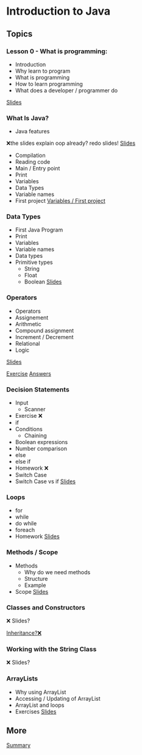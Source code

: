# Introduction to Java

## Topics

### Lesson 0 - What is programming:
- Introduction
- Why learn to program
- What is programming
- How to learn programming
- What does a developer / programmer do

[Slides](https://docs.google.com/presentation/d/1-w1Y9VTyl8SsIjDyaoh97XTpwgC6tZp0zJPoYgFwvwg/edit?usp=sharing)
### What Is Java?
- Java features

:x:the slides explain oop already? redo slides!
[Slides](https://docs.google.com/presentation/d/1zsuGYIuRmCu7NVsSJEFnrgIW85nR6lLDDd35kUpjW7I/edit?usp=sharing)
- Compilation
- Reading code
- Main / Entry point
- Print
- Variables
- Data Types 
- Variable names
- First project
[Variables / First project](https://docs.google.com/presentation/d/1AbdSwf4E3HizYdYBbXtVsVVsBt6WJI6hLr-3sZaGatg/edit?usp=sharing)
### Data Types
- First Java Program
- Print
- Variables
- Variable names
- Data types
- Primitive types
  - String
  - Float
  - Boolean
[Slides](https://docs.google.com/presentation/d/1H5WAZY0fuzNyQ6udyctADzEC3ji1EPj1tYdFXBegVnc/edit?usp=sharing)
### Operators
- Operators
- Assignement
- Arithmetic
- Compound assignment
- Increment / Decrement
- Relational
- Logic

[Slides](https://docs.google.com/presentation/d/1XbaWt5YQJOjKkeLur9QCxJQyVt1-I4x92LAj4qwBRfM/edit?usp=sharing)

[Exercise](https://docs.google.com/document/d/1BQe_-iXM_hrf7c1t43TsPYJOr10hgOBwzLO4rL3uMmM/edit?usp=sharing)
[Answers](https://docs.google.com/document/d/1dm_neM4irMV4QvYAqyODdbVNE9ChhpsPdK5qWdYrm3s/edit?usp=sharing)
### Decision Statements
- Input
  - Scanner
- Exercise :x:
- if
- Conditions
  - Chaining
- Boolean expressions
- Number comparison
- else
- else if
- Homework :x:
- Switch Case
- Switch Case vs if 
[Slides](https://docs.google.com/presentation/d/1lrUGGIwYULLqz-VFGDIhW06NajFyYJdFdp0_gfXCI64/edit?usp=sharing)
### Loops
- for
- while
- do while
- foreach
- Homework
[Slides](https://docs.google.com/presentation/d/1rXD7s4BHbhagSCYkUmzy8VBnzEBWFUSoOUEWA01ZLlU/edit?usp=sharing)
### Methods / Scope
- Methods
  - Why do we need methods
  - Structure
  - Example
- Scope
[Slides](https://docs.google.com/presentation/d/1Uhl80yqE57XGV-HlMUBvj_ti9O_c2_so7j7Fb70DVho/edit?usp=sharing)
### Classes and Constructors
:x: Slides?

[Inheritance?:x:](https://docs.google.com/presentation/d/1Y2DO-g82QsFyJBUNSebROA4aQvFErXHzlF-pq7Lhe_s/edit?usp=sharing)
### Working with the String Class
:x: Slides?
### ArrayLists
- Why using ArrayList
- Accessing / Updating of ArrayList
- ArrayList and loops
- Exercises
[Slides](https://docs.google.com/presentation/d/1gf6QiQvlA1pWD6MYK2de8SMxeQDVXxv72w51gUrUdTQ/edit?usp=sharing)

## More
[Summary](https://docs.google.com/document/d/17INZXtXc8BCayMM6IADvNOSybVTwyVr97UDeMk7-YEw/edit?usp=sharing)
